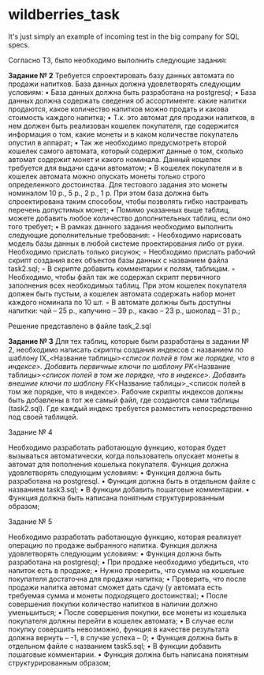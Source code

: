 # wildberries_task
It's just simply an example of incoming test in the big company for SQL specs.  

Согласно ТЗ, было необходимо выполнить следующие задания:

<b>Задание № 2</b>
Требуется спроектировать базу данных автомата по продажи напитков.
База данных должна удовлетворять следующим условиям:
    • База данных должна быть разработана на  postgresql;
    • База данных должна содержать сведения об ассортименте: какие напитки продаются, какое количество напитков можно продать и какова стоимость каждого напитка;
    • Т.к. это автомат для продажи напитков, в нем должен быть реализован кошелек покупателя, где содержится информация о том, какие монеты и в каком количестве покупатель опустил в аппарат;
    • Так же необходимо предусмотреть второй кошелек самого автомата, который содержит данные о том, сколько автомат содержит монет и какого номинала. Данный кошелек требуется для выдачи сдачи автоматом;
    • В кошелек покупателя и в кошелек автомата можно опускать монеты только строго определенного достоинства. Для тестового задания это монеты номиналом 10 р., 5 р., 2 р., 1 р. При этом база должна быть спроектирована таким способом, чтобы позволять гибко настраивать перечень допустимых монет;
    • Помимо указанных выше таблиц, можете добавить любое количество дополнительных таблиц, если оно того требует;
    • В рамках данного задания необходимо выполнить следующие дополнительные требования:
        ◦ Необходимо нарисовать модель базы данных в любой системе проектирования либо от руки. Необходимо прислать только рисунок;
        ◦ Необходимо прислать рабочий скрипт создания всех объектов базы данных с названием файла task2.sql;
        ◦ В скрипте добавить комментарии к полям, таблицам.
        ◦ Необходимо, чтобы файл так же содержал скрипт первичного заполнения всех необходимых таблиц. При этом кошелек покупателя должен быть пустым, a кошелек автомата содержать набор монет каждого номинала по 10 шт. 
        ◦ В автомате должны быть доступны напитки: чай – 25 р., капучино – 39 р., какао – 23 р., шоколад – 31 р.;

Решение представлено в файле task_2.sql

<b>Задание № 3</b>
Для тех таблиц, которые были разработаны в задании № 2, необходимо написать скрипты создания индексов с названием по шаблону IX_<Название таблицы>_<список полей в том же порядке, что в индексе>.
Добавить первичные ключи по шаблону PK_<Название таблицы>_<список полей в том же порядке, что в индексе>.
Добавить внешние ключи по шаблону FK_<Название таблицы>_<список полей в том же порядке, что в индексе>.
Рабочие скрипты индексов должны быть добавлены в тот же самый файл, где создаются сами таблицы (task2.sql). Где каждый индекс требуется разместить непосредственно под своей таблицей.

Задание № 4

Необходимо разработать работающую функцию, которая будет вызываться автоматически, когда пользователь опускает монеты в автомат для пополнения кошелька покупателя.
Функция должна удовлетворять следующим условиям:
    • Функция должна быть разработана на postgresql.
    • Функция должна быть в отдельном файле c названием task3.sql;
    • В функции добавить пошаговые комментарии.
    • Функция должна быть написана понятным структурированным образом;

Задание № 5

Необходимо разработать работающую функцию, которая реализует операцию по продаже выбранного напитка. 
Функция должна удовлетворять следующим условиям:
    • Функция должна быть разработана на postgresql;
    • При продаже необходимо убедиться, что напиток есть в продаже;
    • Нужно проверить, что сумма на кошельке покупателя достаточна для продажи напитка;
    • Проверить, что после продажи напитка автомат сможет дать сдачу (у автомата есть требуемая сумма и монеты подходящего достоинства);
    • После совершения покупки количество напитков в наличии должно уменьшиться;
    • После совершения покупки, все монеты из кошелька покупателя должны перейти в кошелек автомата;
    • В случае если покупку совершить невозможно, функция в качестве результата должна вернуть – -1, в случае успеха – 0;
    • Функция должна быть в отдельном файле c названием task5.sql;
    • В функции добавить пошаговые комментарии.
    • Функция должна быть написана понятным структурированным образом;
